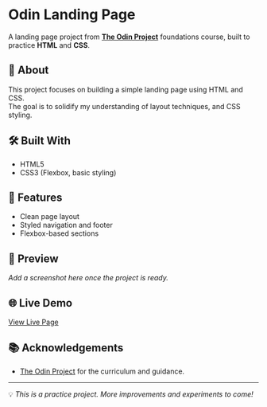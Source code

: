 # Odin Landing Page

A landing page project from **[The Odin Project](https://www.theodinproject.com/)** foundations course, built to practice **HTML** and **CSS**.

## 🚀 About
This project focuses on building a simple landing page using HTML and CSS.  
The goal is to solidify my understanding of layout techniques, and CSS styling.

## 🛠 Built With
- HTML5  
- CSS3 (Flexbox, basic styling)  

## 🎯 Features
- Clean page layout  
- Styled navigation and footer  
- Flexbox-based sections

## 📸 Preview
_Add a screenshot here once the project is ready._  

## 🌐 Live Demo
[View Live Page](https://chrono-quasardev.github.io/odin-landing-page/) <!-- Replace with your GitHub Pages link once deployed -->

## 📚 Acknowledgements
- [The Odin Project](https://www.theodinproject.com/) for the curriculum and guidance.  

---
💡 *This is a practice project. More improvements and experiments to come!*
